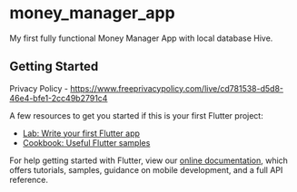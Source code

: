 # money_manager_app

My first fully functional Money Manager App with local database Hive.

## Getting Started

Privacy Policy - https://www.freeprivacypolicy.com/live/cd781538-d5d8-46e4-bfe1-2cc49b2791c4

A few resources to get you started if this is your first Flutter project:

- [Lab: Write your first Flutter app](https://flutter.dev/docs/get-started/codelab)
- [Cookbook: Useful Flutter samples](https://flutter.dev/docs/cookbook)

For help getting started with Flutter, view our
[online documentation](https://flutter.dev/docs), which offers tutorials,
samples, guidance on mobile development, and a full API reference.
